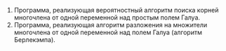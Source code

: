 1.	Программа, реализующая вероятностный алгоритм поиска корней многочлена от одной переменной над простым полем Галуа. 
2.	Программа, реализующая алгоритм разложения на множители многочлена от одной переменной над полем Галуа (алгоритм Берлекэмпа).
